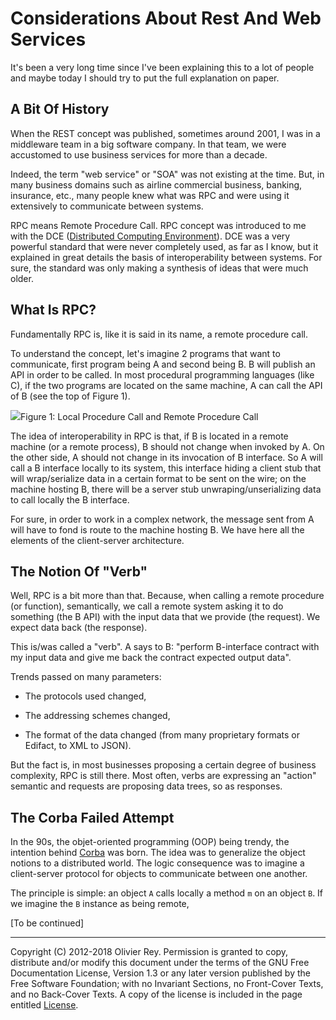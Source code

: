 # Considerations About Rest And Web Services

It's been a very long time since I've been explaining this to a lot of people and maybe today I should try to put the full explanation on paper.

## A Bit Of History

When the REST concept was published, sometimes around 2001, I was in a middleware team in a big software company. In that team, we were accustomed to use business services for more than a decade.

Indeed, the term "web service" or "SOA" was not existing at the time. But, in many business domains such as airline commercial business, banking, insurance, etc., many people knew what was RPC and were using it extensively to communicate between systems.

RPC means Remote Procedure Call. RPC concept was introduced to me with the DCE \([Distributed Computing Environment](http://pubs.opengroup.org/onlinepubs/9629399/)\). DCE was a very powerful standard that were never completely used, as far as I know, but it explained in great details the basis of interoperability between systems. For sure, the standard was only making a synthesis of ideas that were much older.

## What Is RPC?

Fundamentally RPC is, like it is said in its name, a remote procedure call.

To understand the concept, let's imagine 2 programs that want to communicate, first program being A and second being B. B will publish an API in order to be called. In most procedural programming languages \(like C\), if the two programs are located on the same machine, A can call the API of B \(see the top of Figure 1\).

![](/assets/RPC.png)Figure 1: Local Procedure Call and Remote Procedure Call

The idea of interoperability in RPC is that, if B is located in a remote machine \(or a remote process\), B should not change when invoked by A. On the other side, A should not change in its invocation of B interface. So A will call a B interface locally to its system, this interface hiding a client stub that will wrap/serialize data in a certain format to be sent on the wire; on the machine hosting B, there will be a server stub unwraping/unserializing data to call locally the B interface.

For sure, in order to work in a complex network, the message sent from A will have to fond is route to the machine hosting B. We have here all the elements of the client-server architecture.

## The Notion Of "Verb"

Well, RPC is a bit more than that. Because, when calling a remote procedure \(or function\), semantically, we call a remote system asking it to do something \(the B API\) with the input data that we provide \(the request\). We expect data back \(the response\).

This is/was called a "verb". A says to B: "perform B-interface contract with my input data and give me back the contract expected output data".

Trends passed on many parameters:

* The protocols used changed,

* The addressing schemes changed,

* The format of the data changed \(from many proprietary formats or Edifact, to XML to JSON\).

But the fact is, in most businesses proposing a certain degree of business complexity, RPC is still there. Most often, verbs are expressing an "action" semantic and requests are proposing data trees, so as responses.

## The Corba Failed Attempt

In the 90s, the objet-oriented programming (OOP) being trendy, the intention behind [Corba](https://en.wikipedia.org/wiki/Common_Object_Request_Broker_Architecture) was born. The idea was to generalize the object notions to a distributed world. The logic consequence was to imagine a client-server protocol for objects to communicate between one another.

The principle is simple: an object `A` calls locally a method `m` on an object `B`. If we imagine the `B` instance as being remote,


[To be continued]

---

Copyright (C) 2012-2018 Olivier Rey.
Permission is granted to copy, distribute and/or modify this document under the terms of the GNU Free Documentation License, Version 1.3 or any later version published by the Free Software Foundation; with no Invariant Sections, no Front-Cover Texts, and no Back-Cover Texts.
A copy of the license is included in the page entitled [License](/license.md).


